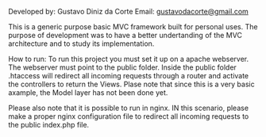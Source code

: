 
Developed by: Gustavo Diniz da Corte
Email: gustavodacorte@gmail.com

This is a generic purpose basic MVC framework built for personal uses.
The purpose of development was to have a better undertanding of the MVC architecture and to study its implementation.

How to run:
To run this project you must set it up on a apache webserver. The webserver must point to the public folder.
Inside the public folder .htaccess will redirect all incoming requests through a router and activate the controllers to return the Views. 
Plase note that since this is a very basic axample, the Model layer has not been done yet.

Please also note that it is possible to run in nginx. IN this scenario, please make a proper nginx configuration file to redirect all incoming requests to the public index.php file.
